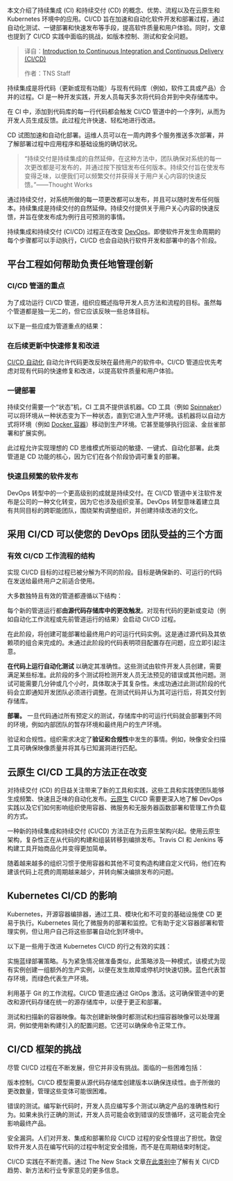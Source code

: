 <!--
title: CI/CD 简介：提升软件开发效率
cover: https://cdn.thenewstack.io/media/2025/08/addbd84b-christin-hume-mfb1b1s4smc-unsplash.jpg
summary: 本文介绍了持续集成 (CI) 和持续交付 (CD) 的概念、优势、流程以及在云原生和 Kubernetes 环境中的应用。CI/CD 旨在加速和自动化软件开发和部署过程，通过自动化测试、一键部署和快速发布等手段，提高软件质量和用户体验。同时，文章也提到了 CI/CD 实践中面临的挑战，如版本控制、测试和安全问题。
-->

本文介绍了持续集成 (CI) 和持续交付 (CD) 的概念、优势、流程以及在云原生和 Kubernetes 环境中的应用。CI/CD 旨在加速和自动化软件开发和部署过程，通过自动化测试、一键部署和快速发布等手段，提高软件质量和用户体验。同时，文章也提到了 CI/CD 实践中面临的挑战，如版本控制、测试和安全问题。

> 译自：[Introduction to Continuous Integration and Continuous Delivery (CI/CD)](https://thenewstack.io/introduction-to-ci-cd/)
> 
> 作者：TNS Staff

持续集成是将代码（更新或现有功能）与现有代码库（例如，软件工具或产品）合并的过程。CI 是一种开发实践，开发人员每天多次将代码合并到中央存储库中。

在 CI 中，添加到代码库的每一行代码都会触发 CI/CD 管道中的一个序列，从而为开发人员生成反馈。此过程允许快速、轻松地进行改进。

CD 试图加速和自动化部署。运维人员可以在一周内跨多个服务推送多次部署，并了解部署过程中应用程序和基础设施的确切状况。

> “持续交付是持续集成的自然延伸，在这种方法中，团队确保对系统的每一次更改都是可发布的，并通过按下按钮发布任何版本。持续交付旨在使发布变得乏味，以便我们可以频繁交付并获得关于用户关心内容的快速反馈。”——Thought Works

通过持续交付，对系统所做的每一项更改都可以发布，并且可以随时发布任何版本。持续集成是持续交付的自然延伸。持续交付提供关于用户关心内容的快速反馈，并旨在使发布成为例行且可预测的事情。

持续集成和持续交付 (CI/CD) 过程正在改变 [DevOps](https://thenewstack.io/devops/)。即使软件开发生命周期的每个步骤都可以手动执行，CI/CD 也会自动执行软件开发和部署中的各个阶段。

## 平台工程如何帮助负责任地管理创新

### CI/CD 管道的重点

为了成功运行 CI/CD 管道，组织应概述指导开发人员方法和流程的目标。虽然每个管道都是独一无二的，但它应该反映一些总体目标。

以下是一些应成为管道重点的结果：

### 在后续更新中快速修复和改进

[CI/CD 自动化](https://thenewstack.io/3-ways-to-use-automation-in-ci-cd-pipelines/ "CI/CD automation") 自动允许代码更改反映在最终用户的软件中。CI/CD 管道应优先考虑对现有代码的快速修复和改进，以提高软件质量和用户体验。

### 一键部署

持续交付需要一个“状态”机，CI 工具不提供该机器。CD 工具（例如 [Spinnaker](https://thenewstack.io/kick-the-tires-on-spinnaker-with-armorys-minnaker/)）可以将环境从一种状态变为下一种状态，直到它进入生产环境。该机器将以自动方式将环境（例如 [Docker 容器](https://thenewstack.io/containers/)）移动到生产环境。它甚至能够执行回滚、金丝雀部署和扩展实例。

此过程允许实现理想的 CD 思维模式所驱动的敏捷、一键式、自动化部署。此类管道是 CD 功能的核心，因为它们在各个阶段协调可重复的部署。

### 快速且频繁的软件发布

DevOps 转型中的一个更高级别的成就是持续交付。在 CI/CD 管道中关注软件发布是公司的一种文化转变，因为它也涉及组织变革。DevOps 转型意味着建立具有共同目标的跨职能团队，围绕架构调整组织，并创建持续改进的文化。

## 采用 CI/CD 可以使您的 DevOps 团队受益的三个方面

### 有效 CI/CD 工作流程的结构

实现 CI/CD 目标的过程已被分解为不同的阶段。目标是确保新的、可运行的代码在发送给最终用户之前适合使用。

大多数独特且有效的管道都遵循以下结构：

每个新的管道运行都**由源代码存储库中的更改触发**。对现有代码的更新或变动（例如自动化工作流程或先前管道运行的结果）会启动 CI/CD 过程。

在此阶段，将创建可能部署给最终用户的可运行代码实例。这是通过源代码及其依赖项的组合来完成的。未通过此阶段的代码表明项目配置存在问题，应立即引起注意。

**在代码上运行自动化测试** 以确定其准确性。这些测试由软件开发人员创建，需要满足某些标准。此阶段的多个测试将检测开发人员无法预见的错误或其他问题。测试可能需要几分钟或几个小时，具体取决于其复杂性。未成功通过此测试阶段的代码会立即通知开发团队必须进行调整。在测试代码并认为其可运行后，将其交付到存储库。

**部署。** 一旦代码通过所有预定义的测试，存储库中的可运行代码就会部署到不同的环境，例如内部团队的暂存环境和最终用户的生产环境。

验证和合规性。组织需求决定了**验证和合规性**中发生的事情。例如，映像安全扫描工具可确保映像质量并将其与已知漏洞进行匹配。

## 云原生 CI/CD 工具的方法正在改变

对持续交付 (CD) 的日益关注带来了新的工具和实践，这些工具和实践使团队能够生成频繁、快速且乏味的自动化发布。[云原生](https://thenewstack.io/cloud-native/) CI/CD 需要更深入地了解 DevOps 实践以及它们如何影响组织使用容器、微服务和无服务器函数部署和管理工作负载的方式。

一种新的持续集成和持续交付 (CI/CD) 方法正在为云原生架构兴起。使用云原生架构，复杂性正在从代码的构建和组装转移到编排发布。Travis CI 和 Jenkins 等构建工具开始商品化并变得更加简单。

随着越来越多的组织习惯于使用容器和其他不可变构造构建自定义代码，他们在构建该代码上花费的周期越来越少，并转向解决编排发布的问题。

## Kubernetes CI/CD 的影响

Kubernetes，开源容器编排器，通过工具、模块化和不可变的基础设施使 CD 更易于执行。Kubernetes 简化了微服务的部署和监控。它有助于定义容器部署和管理实例，但让用户自己将这些部署自动化到环境中。

以下是一些用于改进 Kubernetes CI/CD 的行之有效的实践：

实施蓝绿部署策略。与为紧急情况做准备类似，此策略涉及一种模式，该模式为现有实例创建一组额外的生产实例，以便在发生故障或停机时快速切换。蓝色代表暂存环境，而绿色代表生产环境。

利用基于 Git 的工作流程。CI/CD 管道应通过 GitOps 激活。这可确保管道中的更改和源代码存储在统一的源存储库中，以便于更正和部署。

测试和扫描新的容器映像。每次创建新映像时都测试和扫描容器映像可以处理漏洞，例如使用新构建引入的配置问题。它还可以确保命令正常工作。

## CI/CD 框架的挑战

尽管 CI/CD 过程在不断发展，但它并非没有挑战。面临的一些困难包括：

版本控制。CI/CD 模型需要从源代码存储库创建版本以确保连续性。由于所做的更改数量，管理这些变体可能很困难。

错误的测试。编写新代码时，开发人员应编写多个测试以确定产品的准确性和行为。如果未执行正确的测试，开发人员可能会收到错误的反馈循环，这可能会完全影响最终产品。

安全漏洞。人们对开发、集成和部署阶段 CI/CD 过程的安全性提出了担忧。敦促软件开发人员在编写代码的过程中制定安全措施，而不是在周期结束时制定。

CI/CD 实践在不断完善。通过 The New Stack 文章[在此类别中](https://thenewstack.io/ci-cd/)了解有关 CI/CD 趋势、新方法和行业专家意见的更多信息。
